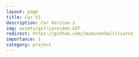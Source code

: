 ```yaml
---
layout: page
title: Car V1
description: Car Version 1 
img: assets/gif/carvideo.GIF
redirect: https://github.com/Jasminekhalil/carv1
importance: 1
category: project
---
```

